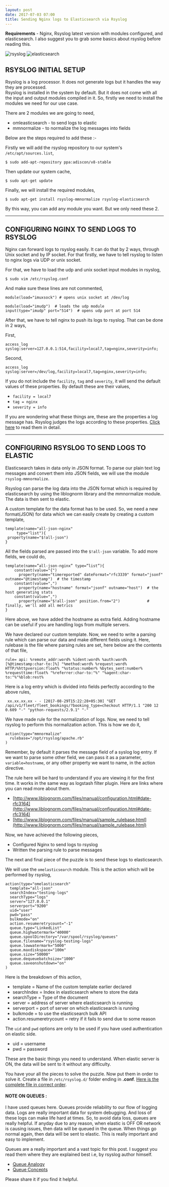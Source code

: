 ```yaml
---
layout: post
date: 2017-07-03 07:00
title: Sending Nginx logs to Elasticsearch via Rsyslog
---
```


**Requirements** - Nginx, Rsyslog latest version with modules configured, and elasticsearch.
I also suggest you to grab some basics about rsyslog before reading this.

![rsyslog](/assets/rsyslog.jpg)   ![elasticsearch](/assets/elasticsearch.jpg) 



## RSYSLOG INITIAL SETUP

Rsyslog is a log processor. It does not generate logs but it handles the way they are processed.  
Rsyslog is installed in the system by default. But it does not come with all the input and output modules compiled in it. So, firstly we need to install the modules we need for our use case.    

There are 2 modules we are going to need, 

* omleasticsearch - to send logs to elastic
* mmnormalize - to normalize the log messages into fields

Below are the steps required to add these :-

Firstly we will add the rsyslog repository to our system's `/etc/apt/sources.list`,

    $ sudo add-apt-repository ppa:adiscon/v8-stable 

Then update our system cache,

    $ sudo apt-get update

Finally, we will install the required modules,

    $ sudo apt-get install rsyslog-mmnormalize rsyslog-elasticsearch

By this way, you can add any module you want. But we only need these 2.

* * *

<!---
Manual Mode -
    Here are the libraries, $ sudo apt-get install libfastjson liblognorm-dev liblognorm2 libgcrypt11-dev libestr* liblogging-stdlog0 liblogging-stdlog1 liblogging-stdlog-dev

    They are for facilitating the working of rsyslog.

After that, we enable modules which are needed i.e, elasticsearch(for outputting data to elasticsearch) and mmnormalize(for parsing the data), 

$ sudo ./configure -/-enable-elasticsearch -/-enable-mmnormalize -/-enable-module_name # loads the configuration required
remove the slashes .

Then, 
$ sudo make # compiles it

Then,  
    $ sudo make install # installs the compiled rsyslog into relevant directories


-->


## CONFIGURING NGINX TO SEND LOGS TO RSYSLOG


Nginx can forward logs to rsyslog easily. It can do that by 2 ways, through Unix socket and by IP socket.
For that firstly, we have to tell rsyslog to listen to nginx logs via UDP or unix socket.

For that, we have to load the udp and unix socket input modules in rsyslog,

    $ sudo vim /etc/rsyslog.conf

And make sure these lines are not commented,

    module(load="imuxsock") # opens unix socket at /dev/log

    module(load="imudp")  # loads the udp module
    input(type="imudp" port="514")  # opens udp port at port 514

<!---    module(load="imudp" Port=514) # by default is 514
    module(load-”imuxsock” Socket=/dev/log)  -->

After that, we have to tell nginx to push its logs to rsyslog. That can be done in 2 ways,

First, 

    access_log syslog:server=127.0.0.1:514,facility=local7,tag=nginx,severity=info;

Second, 

    access_log syslog:server=/dev/log,facility=local7,tag=nginx,severity=info;

If you do not include the `facility`, `tag` and `severity`, it will send the default values of these properties. By default these are their values, 
* `facility = local7`
* `tag = nginx`
* `severity = info`

If you are wondering what these things are, these are the properties a log message has. Rsyslog judges the logs according to these properties. [Click here](http://www.rsyslog.com/doc/master/configuration/properties.html) to read them in detail.

* * *

## CONFIGURING RSYSLOG TO SEND LOGS TO ELASTIC 

Elasticsearch takes in data only in JSON format. To parse our plain text log messages and convert them into JSON fields, we will use the module `rsyslog-mmnormalize`.

Rsyslog can parse the log data into the JSON format which is required by elasticsearch by using the liblognorm library and the mmnormalize module. The data is then sent to elastic.

A custom template for the data format has to be used. So, we need a new format(JSON) for data which we can easily create by creating a custom template,

    template(name="all-json-nginx"
         type="list"){
     property(name="$!all-json")
    }

All the fields parsed are passed into the `$!all-json` variable.
To add more fields, we could do, 


    template(name=”all-json-nginx” type=”list”){
        constant(value="{")
          property(name="timereported" dateFormat="rfc3339" format="jsonf" outname="@timestamp")  # the timestamp
        constant(value=",")
          property(name="hostname" format="jsonf" outname="host")  # the host generating stats
        constant(value=",")
          property(name="$!all-json" position.from="2")            # finally, we'll add all metrics
    }

Here above, we have added the hostname as extra field. Adding hostname can be useful if you are handling logs from multiple servers.

We have declared our custom template. Now, we need to write a parsing rule which can parse our data and make different fields using it.
Here, rulebase is the file where parsing rules are set, here below are the contents of that file,

    rule= api: %remote_addr:word% %ident:word% %auth:word% [%@timestamp:char-to:]%] "%method:word% %request:word% HTTP/%httpversion:float% "%status:number% %bytes_sent:number% %requesttime:float% "%referrer:char-to:"%" "%agent:char-to:"%"%blob:rest%

Here is a log entry which is divided into fields perfectly according to the above rules,

     xx.xx.xx.xx - - [2017-08-29T15:22:28+05:30] "GET /api/v1/fleet/fleet_bookings/?booking_type=checkout HTTP/1.1 "200 12 0.609 "-" "python-requests/2.9.1" "-"

We have made rule for the normalization of logs. Now, we need to tell rsyslog to perform this normalization action. This is how we do it,

    action(type="mmnormalize"
      rulebase="/opt/rsyslog/apache.rb"
    )

Remember, by default it parses the message field of a syslog log entry. If we want to parse some other field, we can pass it as a parameter, `variable=hostname`, or any other property we want to name, in the action directive.


The rule here will be hard to understand if you are viewing it for the first time. It works in the same way as logstash filter plugin. Here are links where you can read more about them.
* [http://www.liblognorm.com/files/manual/configuration.html#date-rfc3164](http://www.liblognorm.com/files/manual/configuration.html#date-rfc3164)
* [http://www.liblognorm.com/files/manual/sample_rulebase.html](http://www.liblognorm.com/files/manual/sample_rulebase.html)


Now, we have achieved the following pieces, 

* Configured Nginx to send logs to rsyslog
* Written the parsing rule to parse messages

The next and final piece of the puzzle is to send these logs to elasticsearch.

We will use the `omelasticsearch` module. This is the action which will be performed by rsyslog,

    action(type="omelasticsearch"
      template="all-json"  
      searchIndex="testing-logs"
      searchType="logs"
      server="127.0.0.1"
      serverport="9200"
      uid="user"
      pwd="pass"
      bulkmode="on"  
      action.resumeretrycount="-1" 
      queue.type="LinkedList"      
      queue.highwatermark="40000"  
      queue.spoolDirectory="/var/spool/rsyslog/queues"
      queue.filename="rsyslog-testing-logs"
      queue.lowwatermark="5000" 
      queue.maxdiskspace="100m" 
      queue.size="50000"    
      queue.dequeuebatchsize="1000" 
      queue.saveonshutdown="on"
    )

Here is the breakdown of this action, 

* template = Name of the custom template earlier declared
* searchIndex = Index in elasticsearch where to store the data
* searchType = Type of the document
* server = address of server where elasticsearch is running
* serverport = port of server on which elasticsearch is running
* bulkmode = to use the elasticsearch bulk API
* action.resumeretrycount = retry if it fails to send due to some reason

The `uid` and `pwd` options are only to be used if you have used authentication on elastic side.

* uid = username 
* pwd = password

These are the basic things you need to understand. When elastic server is ON, the data will be sent to it without any difficulty.


You have your all the pieces to solve the puzzle. Now put them in order to solve it. Create a file in `/etc/rsyslog.d/` folder ending in **.conf**. [Here is the complete file in correct order](https://gist.github.com/luvpreetsingh/a863ad26a2423b5a7dde755949b9a5e9).


#### NOTE ON QUEUES :

I have used queues here. Queues provide reliability to our flow of logging data. Logs are really important data for system debugging. And loss of these logs can make life hard at times. So, to avoid data loss, queues are really helpful. If anyday due to any reason, when elastic is OFF OR network is causing issues, then data will be queued in the queue. When things go normal again, then data will be sent to elastic. This is really important and easy to implement.

Queues are a really important and a vast topic for this post. I suggest you read them where they are explained best i.e, by rsyslog author himself.
 
* [Queue Analogy](http://www.rsyslog.com/doc/v8-stable/whitepapers/queues_analogy.html)
* [Queue Concepts](http://www.rsyslog.com/doc/v8-stable/concepts/queues.html)

Please share it if you find it helpful.


<script src="//platform.linkedin.com/in.js" type="text/javascript"> lang: en_US</script>
<script type="IN/Share" data-url="https://luvpreetsingh.github.io/nginx-to-rsyslog/" data-counter="top"></script>

<!---
Extra Plugins -

                         
rsyslog statistic counter Queues                     
                                                   
Queue
For each queue inside the system its own set of statistics counters is created. If there are multiple action (or main) queues, this can become a rather lengthy list. The stats record begins with the queue name (e.g. "main Q" for the main queue; ruleset queues have the name of the ruleset they are associated to, action queues the name of the action).
size – currently active messages in queue
enqueued – total number of messages enqueued into this queue since startup
maxsize – maximum number of active messages the queue ever held
full – number of times the queue was actually full and could not accept additional messages
discarded.full – number of messages discarded because the queue was full
discarded.nf – number of messages discarded because the queue was nearly full. Starting at this point, messages of lower-than-configured severity are discarded to save space for higher severity ones.
 

2 - Storing info about IPs,

http://www.rsyslog.com/doc/master/configuration/modules/mmdblookup.html

We can use this plugin to add extra info about the IP addresses.
-->
